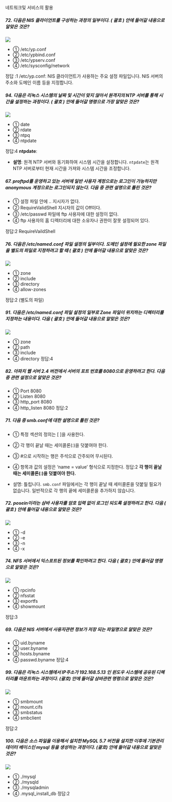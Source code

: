 네트워크및 서비스의 활용

##### 72. 다음은 NIS 클라이언트를 구성하는 과정의 일부이다. ( 괄호 ) 안에 들어갈 내용으로 알맞은 것은?

![](https://www.kinz.kr/data/exam/AwkZOoyF/r120180908m72-lI11iedw9i.gif)

- ① /etc/yp.conf
- ② /etc/ypbind.conf
- ③ /etc/ypserv.conf
- ④ /etc/sysconfig/network

정답 :1 
/etc/yp.conf: NIS 클라이언트가 사용하는 주요 설정 파일입니다. NIS 서버의 주소와 도메인 이름 등을 지정합니다.

##### 94. 다음은 리눅스 시스템의 날짜 및 시간이 맞지 않아서 원격지의 NTP 서버를 통해 시간을 설정하는 과정이다. ( 괄호 ) 안에 들어갈 명령으로 가장 알맞은 것은?

![](https://www.kinz.kr/data/exam/AwkZOoyF/r120180908m94-Rfo7Ps7vTf.gif)

- ① date
- ② rdate
- ③ ntpq
- ④ ntpdate

정답:4
**ntpdate**:
- **설명**: 원격 NTP 서버와 동기화하여 시스템 시간을 설정합니다. `ntpdate`는 원격 NTP 서버로부터 현재 시간을 가져와 시스템 시간을 조정합니다.

##### 67. proftpd를 운영하고 있는 서버에 일반 사용자 계정으로는 로그인이 가능하지만 anonymous 계정으로는 로그인되지 않는다. 다음 중 관련 설명으로 틀린 것은?

- ① 설정 파일 안에 <Anonymous> ..</Anonymous> 지시자가 없다.
- ② RequireValidShell 지시자의 값이 Off이다.
- ③ /etc/passwd 파일에 ftp 사용자에 대한 설정이 없다.
- ④ ftp 사용자의 홈 디렉터리에 대한 소유자나 권한이 잘못 설정되어 있다.

정답:2
RequireVaildShell

##### 76. 다음은 /etc/named.conf 파일 설정의 일부이다. 도메인 설정에 필요한 zone 파일을 별도의 파일로 지정하려고 할 때 ( 괄호 ) 안에 들어갈 내용으로 알맞은 것은?

![](https://www.kinz.kr/data/exam/i90vaK1xa/r120200613m76-ya2VfjCccbD.gif)

- ① zone
- ② include
- ③ directory
- ④ allow-zones

정답:2 (별도의 파일)

##### 91. 다음은 /etc/named.conf 파일 설정의 일부로 Zone 파일이 위치하는 디렉터리를 지정하는 내용이다. 다음 ( 괄호 ) 안에 들어갈 내용으로 알맞은 것은?

![](https://www.kinz.kr/data/exam/BlUl-wtww/r120201010m91-QF8aKkliuhP.gif)

- ① zone
- ② path
- ③ include
- ④ directory
정답:4

##### 82. 아파치 웹 서버 2.4 버전에서 서버의 포트 번호를 8080으로 운영하려고 한다. 다음 중 관련 설정으로 알맞은 것은?

- ① Port 8080
- ② Listen 8080
- ③ http_port 8080
- ④ http_listen 8080
정답:2

##### 71. 다음 중 smb.conf에 대한 설명으로 틀린 것은?

- ① 특정 섹션의 정의는 [ ]을 사용한다.
- ② 각 행이 끝날 때는 세미콜론(:)을 덧붙여야 한다.
- ③ #으로 시작하는 행은 주석으로 간주되어 무시된다.
- ④ 항목과 값의 설정은 ‘name = value’ 형식으로 지정한다.
정답:2
**각 행이 끝날 때는 세미콜론(:)을 덧붙여야 한다.**

- 설명: 틀립니다. `smb.conf` 파일에서는 각 행이 끝날 때 세미콜론을 덧붙일 필요가 없습니다. 일반적으로 각 행의 끝에 세미콜론을 추가하지 않습니다.

##### 72. posein이라는 삼바 사용자를 암호 입력 없이 로그인 되도록 설정하려고 한다. 다음 ( 괄호 ) 안에 들어갈 내용으로 알맞은 것은?

![](https://www.kinz.kr/data/exam/0AxECVfw/r120150912m72-fEhwW3V7m.gif)

- ① -d
- ② -e
- ③ -n
- ④ -x

##### 74. NFS 서버에서 익스포트된 정보를 확인하려고 한다. 다음 ( 괄호 ) 안에 들어갈 명령으로 알맞은 것은?

![](https://www.kinz.kr/data/exam/0AxECVfw/r120150912m74-cXifwEED_.gif)

- ① rpcinfo
- ② nfsstat
- ③ exportfs
- ④ showmount

정답:3


##### 69. 다음은 NIS 서버에서 사용자관련 정보가 저장 되는 파일명으로 알맞은 것은?

- ① uid.byname
- ② user.byname
- ③ hosts.byname
- ④ passwd.byname
정답:4

##### 99. 다음은 리눅스 시스템에서 IP주소가 192.168.5.13 인 윈도우 시스템에 공유된 디렉터리를 마운트하는 과정이다. (괄호) 안에 들어갈 삼바관련 명령으로 알맞은 것은?

![](https://www.kinz.kr/data/exam/uLPFG2hwo/r120220312m99-3BWBKSRsOyR.gif)

- ① smbmount
- ② mount.cifs
- ③ smbstatus
- ④ smbclient

정답:2

##### 100. 다음은 소스 파일을 이용해서 설치한 MySQL 5.7 버전을 설치한 이후에 기본관리 데이터 베이스인 mysql 등을 생성하는 과정이다. (괄호) 안에 들어갈 내용으로 알맞은 것은?

![](https://www.kinz.kr/data/exam/uLPFG2hwo/r120220312m100-oE3kbO38msm.gif)

- ① ./mysql
- ② ./mysqld
- ③ ./mysqladmin
- ④ .mysql_install_db
정답:2
